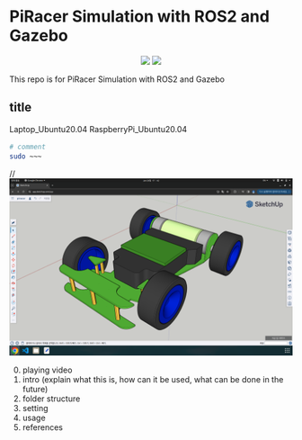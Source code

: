 # PiRacer Simulation with ROS2 and Gazebo

<div width="100%" align="center">
    <img width="49%" src="/assets/throttle.gif">
    <img width="49%" src="/assets/steering.gif">
</div>

This repo is for PiRacer Simulation with ROS2 and Gazebo

## title

Laptop_Ubuntu20.04
RaspberryPi_Ubuntu20.04

```bash
# comment
sudo ~~~
```

// ![modeling](./modeling.png)

0. playing video
1. intro (explain what this is, how can it be used, what can be done in the future)
2. folder structure
3. setting
4. usage
5. references

